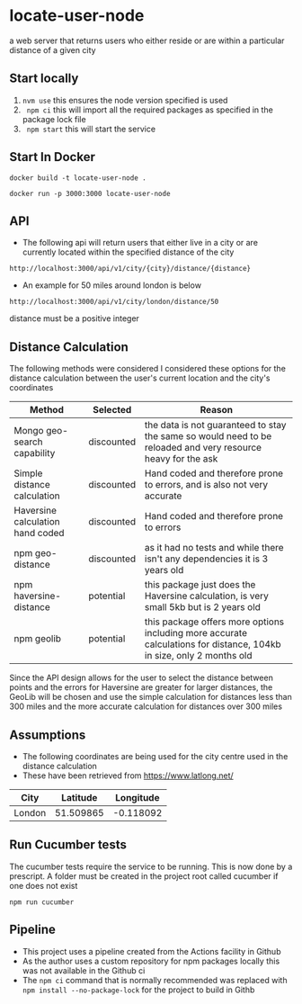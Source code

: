 # locate-user-node
a web server that returns users who either reside or are within a particular distance of a given city

## Start locally
1. ```nvm use``` this ensures the node version specified is used
2. ``` npm ci``` this will import all the required packages as specified in the package lock file
3. ``` npm start``` this will start the service

## Start In Docker
```
docker build -t locate-user-node .
```
```
docker run -p 3000:3000 locate-user-node
```


## API
 - The following api will return users that either live in a city or are currently located within the specified distance of the city
 
```http://localhost:3000/api/v1/city/{city}/distance/{distance}```

- An example for 50 miles around london is below

```http://localhost:3000/api/v1/city/london/distance/50```

distance must be a positive integer

## Distance Calculation
 The following methods were considered I considered these options for the distance calculation between the user's current location and the city's coordinates
 
 | Method | Selected| Reason |
 | ------ | ------ | ------ |
 | Mongo geo-search capability | discounted | the data is not guaranteed to stay the same so would need to be reloaded and very resource heavy for the ask |
 | Simple distance calculation | discounted | Hand coded and therefore prone to errors, and is also not very accurate |
 | Haversine calculation hand coded | discounted|Hand coded and therefore prone to errors |
 | npm geo-distance | discounted | as it had no tests and while there isn't any dependencies it is 3 years old|
 | npm haversine-distance | potential | this package just does the Haversine calculation, is very small 5kb but is 2 years old |
 | npm geolib | potential | this package offers more options including more accurate calculations for distance, 104kb in size, only 2 months old |
  
 Since the API design allows for the user to select the distance between points and the errors for Haversine are greater for larger distances,  the GeoLib will be chosen and use the simple calculation for distances less than 300 miles and the more accurate calculation for distances over 300 miles

## Assumptions
- The following coordinates are being used for the city centre used in the distance calculation
- These have been retrieved from https://www.latlong.net/

 | City | Latitude | Longitude |
 | ---- | ------ | ------ |
 | London | 51.509865 | -0.118092 |
 
## Run Cucumber tests
 The cucumber tests require the service to be running.  This is now done by a prescript.
 A folder must be created in the project root called cucumber if one does not exist
 ```
npm run cucumber
```

## Pipeline
 - This project uses a pipeline created from the Actions facility in Github
 - As the author uses a custom repository for npm packages locally this was not available in the Github ci
 - The ```npm ci``` command that is normally recommended was replaced with ```npm install --no-package-lock``` for the project to build in Githb
